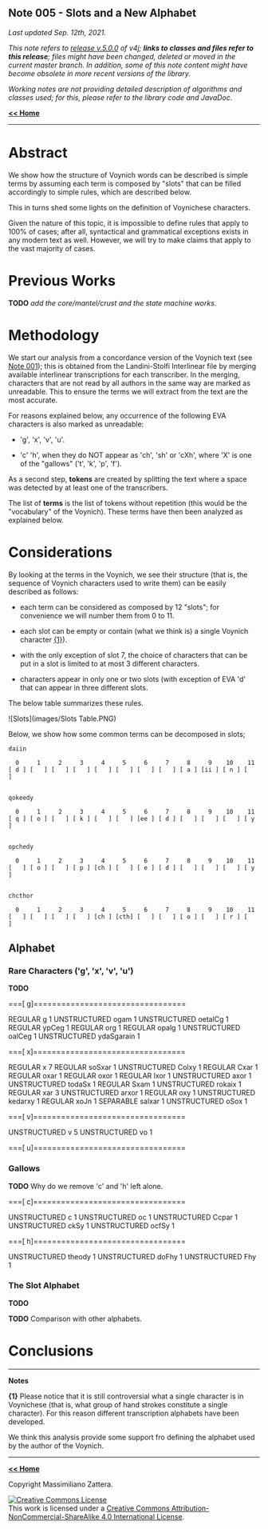 ## Note 005 - Slots and a New Alphabet

_Last updated Sep. 12th, 2021._

_This note refers to [release v.5.0.0](https://github.com/mzattera/v4j/tree/v.5.0.0) of v4j;
**links to classes and files refer to this release**; files might have been changed, deleted or moved in the current master branch.
In addition, some of this note content might have become obsolete in more recent versions of the library._

_Working notes are not providing detailed description of algorithms and classes used; for this, please refer to the 
library code and JavaDoc._

[**<< Home**](..)

---

# Abstract

We show how the structure of Voynich words can be described is simple terms by assuming each term is composed by "slots" that can be filled
accordingly to simple rules, which are described below.

This in turns shed some lights on the definition of Voynichese characters.

Given the nature of this topic, it is impossible to define rules that apply to 100% of cases; after all, syntactical and grammatical exceptions
exists in any modern text as well. However, we will try to make claims that apply to the vast majority of cases. 

# Previous Works

**TODO** _add the core/mantel/crust and the state machine works_.

# Methodology

We start our analysis from a concordance version of the Voynich text (see [Note 001](../001)); this is obtained from the 
Landini-Stolfi Interlinear file by merging available interlinear transcriptions for each transcriber. In the merging, characters that are not
read by all authors in the same way are marked as unreadable. This to ensure the terms we will extract from the text are the most accurate.

For reasons explained below, any occurrence of the following EVA characters is also marked as unreadable:

- 'g', 'x', 'v', 'u'.

- 'c' 'h', when they do NOT appear as 'ch', 'sh' or 'cXh', where 'X' is one of the "gallows" ('t', 'k', 'p', 'f').

As a second step, **tokens** are created by splitting the text where a space was detected by at least one of the transcribers.

The list of **terms** is the list of tokens without repetition (this would be the "vocabulary" of the Voynich). These terms have then been analyzed as
explained below.

# Considerations

By looking at the terms in the Voynich, we see their structure (that is, the sequence of Voynich characters used to write them) can be easily described
as follows:

- each term can be considered as composed by 12 "slots"; for convenience we will number them from 0 to 11.

- each slot can be empty or contain (what we think is) a single Voynich character [{1}](#Note1)). 

- with the only exception of slot 7, the choice of characters that can be put in a slot is limited to at most 3 different characters.

- characters appear in only one or two slots (with exception of EVA 'd' that can appear in three different slots.

The below table summarizes these rules.

![Slots](images/Slots Table.PNG)

Below, we show how some common terms can be decomposed in slots;

```
daiin

  0     1     2     3     4     5     6     7     8     9    10    11
[ d ] [   ] [   ] [   ] [   ] [   ] [   ] [   ] [ a ] [ii ] [ n ] [   ] 


qokeedy

  0     1     2     3     4     5     6     7     8     9    10    11
[ q ] [ o ] [   ] [ k ] [   ] [   ] [ee ] [ d ] [   ] [   ] [   ] [ y ] 


opchedy

  0     1     2     3     4     5     6     7     8     9    10    11
[   ] [ o ] [   ] [ p ] [ch ] [   ] [ e ] [ d ] [   ] [   ] [   ] [ y ]


chcthor

  0     1     2     3     4     5     6     7     8     9    10    11
[   ] [   ] [   ] [   ] [ch ] [cth] [   ] [   ] [ o ] [   ] [ r ] [   ] 
```

## Alphabet

### Rare Characters ('g', 'x', 'v', 'u')

**TODO** 

===[ g]=================================		
		
REGULAR	g	1
UNSTRUCTURED	ogam	1
UNSTRUCTURED	oetalCg	1
REGULAR	ypCeg	1
REGULAR	org	1
REGULAR	opalg	1
UNSTRUCTURED	oalCeg	1
UNSTRUCTURED	ydaSgarain	1
		
===[ x]=================================		
		
REGULAR	x	7
REGULAR	soSxar	1
UNSTRUCTURED	Colxy	1
REGULAR	Cxar	1
REGULAR	oxar	1
REGULAR	oxor	1
REGULAR	lxor	1
UNSTRUCTURED	axor	1
UNSTRUCTURED	todaSx	1
REGULAR	Sxam	1
UNSTRUCTURED	rokaix	1
REGULAR	xar	3
UNSTRUCTURED	arxor	1
REGULAR	oxy	1
UNSTRUCTURED	kedarxy	1
REGULAR	xoJn	1
SEPARABLE	salxar	1
UNSTRUCTURED	oSox	1
		
===[ v]=================================		
		
UNSTRUCTURED	v	5
UNSTRUCTURED	vo	1
		
===[ u]=================================		


### Gallows

**TODO** Why do we remove 'c' and 'h' left alone.

===[ c]=================================		
		
UNSTRUCTURED	c	1
UNSTRUCTURED	oc	1
UNSTRUCTURED	Ccpar	1
UNSTRUCTURED	ckSy	1
UNSTRUCTURED	ocfSy	1
		
===[ h]=================================		
		
UNSTRUCTURED	theody	1
UNSTRUCTURED	doFhy	1
UNSTRUCTURED	Fhy	1

### The Slot Alphabet 

**TODO**

**TODO** Comparison with other alphabets.

# Conclusions 

	
---

**Notes**

<a id="Note1">**{1}**</a> Please notice that it is still controversial what a single character is in Voynichese
(that is, what group of hand strokes constitute a single character). For this reason different transcription alphabets have been developed.

We think this analysis provide some support fro defining the alphabet used by the author of the Voynich.
 
---

[**<< Home**](..)

Copyright Massimiliano Zattera.

<a rel="license" href="http://creativecommons.org/licenses/by-nc-sa/4.0/"><img alt="Creative Commons License" style="border-width:0" src="https://i.creativecommons.org/l/by-nc-sa/4.0/88x31.png" /></a><br />This work is licensed under a <a rel="license" href="http://creativecommons.org/licenses/by-nc-sa/4.0/">Creative Commons Attribution-NonCommercial-ShareAlike 4.0 International License</a>.
